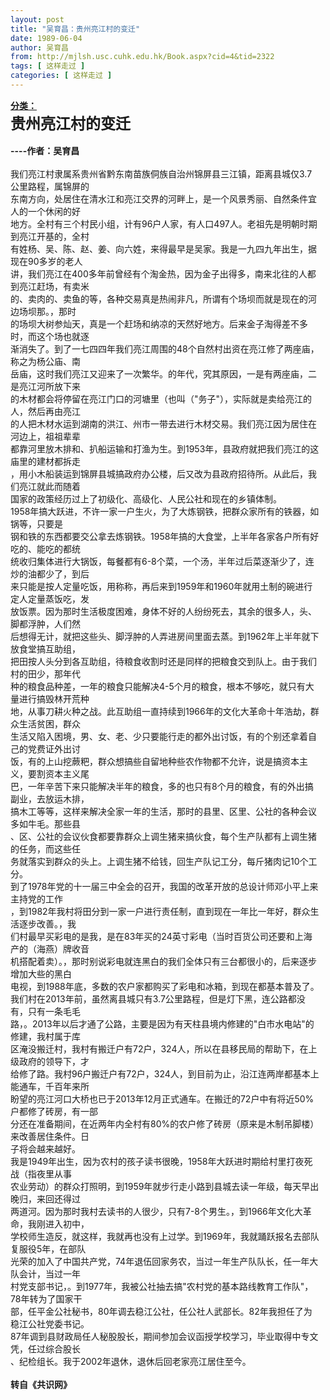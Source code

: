 ```yaml
---
layout: post
title: "吴育昌：贵州亮江村的变迁"
date: 1989-06-04
author: 吴育昌
from: http://mjlsh.usc.cuhk.edu.hk/Book.aspx?cid=4&tid=2322
tags: [ 这样走过 ]
categories: [ 这样走过 ]
---
```


<div style="margin: 15px 10px 10px 0px;">
 <div>
  <span id="ctl00_ContentPlaceHolder1_chapter1_SubjectLabel" style="font-weight:bold;text-decoration:underline;">
   分类：
  </span>
 </div>
 <div>
  <b>
   <font size="5">
    贵州亮江村的变迁
   </font>
  </b>
 </div>
 <div>
  <b>
   <br/>
  </b>
 </div>
 <div>
  <b>
   ----作者：吴育昌
  </b>
 </div>
 <div>
  <br/>
 </div>
 <div>
  我们亮江村隶属系贵州省黔东南苗族侗族自治州锦屏县三江镇，距离县城仅3.7公里路程，属锦屏的
 </div>
 <div>
  东南方向，处居住在清水江和亮江交界的河畔上，是一个风景秀丽、自然条件宜人的一个休闲的好
 </div>
 <div>
  地方。全村有三个村民小组，计有96户人家，有人口497人。老祖先是明朝时期到亮江开基的，全村
 </div>
 <div>
  有姓杨、吴、陈、赵、姜、向六姓，来得最早是吴家。我是一九四九年出生，据现在90多岁的老人
 </div>
 <div>
  讲，我们亮江在400多年前曾经有个淘金热，因为金子出得多，南来北往的人都到亮江赶场，有卖米
 </div>
 <div>
  的、卖肉的、卖鱼的等，各种交易真是热闹非凡，所谓有个场坝而就是现在的河边场坝那。，那时
 </div>
 <div>
  的场坝大树参灿天，真是一个赶场和纳凉的天然好地方。后来金子淘得差不多时，而这个场也就逐
 </div>
 <div>
  渐消失了。到了一七四四年我们亮江周围的48个自然村出资在亮江修了两座庙，称之为杨公庙、南
 </div>
 <div>
  岳庙，这时我们亮江又迎来了一次繁华。的年代，究其原因，一是有两座庙，二是亮江河所放下来
 </div>
 <div>
  的木材都会将停留在亮江门口的河塘里（也叫（"务子"），实际就是卖给亮江的人，然后再由亮江
 </div>
 <div>
  的人把木材水运到湖南的洪江、州市一带去进行木材交易。我们亮江因为居住在河边上，祖祖辈辈
 </div>
 <div>
  都靠河里放木排和、扒船运输和打渔为生。到1953年，县政府就把我们亮江的这庙里的建材都拆走
 </div>
 <div>
  ，用小木船装运到锦屏县城搞政府办公楼，后又改为县政府招待所。从此后，我们亮江就此而随着
 </div>
 <div>
  国家的政策经历过上了初级化、高级化、人民公社和现在的乡镇体制。
 </div>
 <div>
 </div>
 <div>
  1958年搞大跃进，不许一家一户生火，为了大炼钢铁，把群众家所有的铁器，如锅等，只要是
 </div>
 <div>
  钢和铁的东西都要交公拿去炼钢铁。1958年搞的大食堂，上半年各家各户所有好吃的、能吃的都统
 </div>
 <div>
  统收归集体进行大锅饭，每餐都有6-8个菜，一个汤，半年过后菜逐渐少了，连炒的油都少了，到后
 </div>
 <div>
  来只能是按人定量吃饭，用称称，再后来到1959年和1960年就用土制的碗进行定人定量蒸饭吃，发
 </div>
 <div>
  放饭票。因为那时生活极度困难，身体不好的人纷纷死去，其余的很多人，头、脚都浮肿，人们然
 </div>
 <div>
  后想得无计，就把这些头、脚浮肿的人弄进房间里面去蒸。到1962年上半年就下放食堂搞互助组，
 </div>
 <div>
  把田按人头分到各互助组，待粮食收割时还是同样的把粮食交到队上。由于我们村的田少，那年代
 </div>
 <div>
  种的粮食品种差，一年的粮食只能解决4-5个月的粮食，根本不够吃，就只有大量进行搞毁林开荒种
 </div>
 <div>
  地，从事刀耕火种之战。此互助组一直持续到1966年的文化大革命十年浩劫，群众生活贫困，群众
 </div>
 <div>
  生活又陷入困境，男、女、老、少只要能行走的都外出讨饭，有的个别还拿着自己的党费证外出讨
 </div>
 <div>
  饭，有的上山挖蕨粑，群众想搞些自留地种些农作物都不允许，说是搞资本主义，要割资本主义尾
 </div>
 <div>
  巴，一年辛苦下来只能解决半年的粮食，多的也只有8个月的粮食，有的外出搞副业，去放运木排，
 </div>
 <div>
  搞木工等等，这样来解决全家一年的生活，那时的县里、区里、公社的各种会议多如牛毛。那些县
 </div>
 <div>
  、区、公社的会议伙食都要靠群众上调生猪来搞伙食，每个生产队都有上调生猪的任务，而这些任
 </div>
 <div>
  务就落实到群众的头上。上调生猪不给钱，回生产队记工分，每斤猪肉记10个工分。
 </div>
 <div>
 </div>
 <div>
  到了1978年党的十一届三中全会的召开，我国的改革开放的总设计师邓小平上来主持党的工作
 </div>
 <div>
  ，到1982年我村将田分到一家一户进行责任制，直到现在一年比一年好，群众生活逐步改善。，我
 </div>
 <div>
  们村最早买彩电的是我，是在83年买的24英寸彩电（当时百货公司还要和上海产的（海燕）牌收音
 </div>
 <div>
  机搭配着卖）。，那时别说彩电就连黑白的我们全体只有三台都很小的，后来逐步增加大些的黑白
 </div>
 <div>
  电视，到1988年底，多数的农户家都购买了彩电和冰箱，到现在都基本普及了。
 </div>
 <div>
 </div>
 <div>
  我们村在2013年前，虽然离县城只有3.7公里路程，但是灯下黑，连公路都没有，只有一条毛毛
 </div>
 <div>
  路，。2013年以后才通了公路，主要是因为有天柱县境内修建的"白市水电站"的修建，我村属于库
 </div>
 <div>
  区淹没搬迁村，我村有搬迁户有72户，324人，所以在县移民局的帮助下，在上级政府的领导下，才
 </div>
 <div>
  给修了路。我村96户搬迁户有72户，324人，到目前为止，沿江连两岸都基本上能通车，千百年来所
 </div>
 <div>
  盼望的亮江河口大桥也已于2013年12月正式通车。在搬迁的72户中有将近50%户都修了砖房，有一部
 </div>
 <div>
  分还在准备期间，在近两年内全村有80%的农户修了砖房（原来是木制吊脚楼）来改善居住条件。日
 </div>
 <div>
  子将会越来越好。
 </div>
 <div>
 </div>
 <div>
  我是1949年出生，因为农村的孩子读书很晚，1958年大跃进时期给村里打夜死战（指夜里从事
 </div>
 <div>
  农业劳动）的群众打照明，到1959年就步行走小路到县城去读一年级，每天早出晚归，来回还得过
 </div>
 <div>
  两道河。因为那时我村去读书的人很少，只有7-8个男生。，到1966年文化大革命，我刚进入初中，
 </div>
 <div>
  学校师生造反，就这样，我就再也没有上过学。到1969年，我就踊跃报名去部队复服役5年，在部队
 </div>
 <div>
  光荣的加入了中国共产党，74年退伍回家务农，当过一年生产队队长，任一年大队会计，当过一年
 </div>
 <div>
  村党支部书记，。到1977年，我被公社抽去搞"农村党的基本路线教育工作队"，78年转为了国家干
 </div>
 <div>
  部，任平金公社秘书，80年调去稳江公社，任公社人武部长。82年我担任了为稳江公社党委书记。
 </div>
 <div>
  87年调到县财政局任人秘股股长，期间参加会议函授学校学习，毕业取得中专文凭，任过综合股长
 </div>
 <div>
  、纪检组长。我于2002年退休，退休后回老家亮江居住至今。
 </div>
 <div>
  <b>
   <br/>
  </b>
 </div>
 <div>
  <b>
   转自《共识网》
  </b>
 </div>
 <div>
 </div>
</div>

